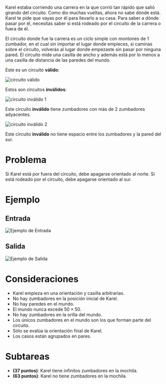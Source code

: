 Karel estaba corriendo una carrera en la que corrió tan rápido que salió girando del circuito. Como dio muchas vueltas, ahora no sabe dónde está. Karel te pide que vayas por él para llevarlo a su casa. Para saber a dónde pasar por él, necesitas saber si está rodeado por el circuito de la carrera o fuera de él.

El circuito donde fue la carrera es un ciclo simple con montones de $1$ zumbador, en el cual sin importar el lugar donde empieces, si caminas sobre el circuito, volverás al lugar donde empezaste sin pasar por ninguna pared. El circuito mide una casilla de ancho y además está por lo menos a una casilla de distancia de las paredes del mundo.

Este es un circuito **válido**:

![circuito válido](sample.in.png)

Estos son circuitos **inválidos**:

![circuito inválido 1](invalid1.in.png)

Este circuito **inválido** tiene zumbadores con más de $2$ zumbadores adyacentes.

![circuito inválido 2](invalid2.in.png)

Este circuito **inválido** no tiene espacio entre los zumbadores y la pared del sur.

# Problema

Si Karel está por fuera del circuito, debe apagarse orientado al norte. Si está rodeado por el circuito, debe apagarse orientado al sur.

# Ejemplo

## Entrada

![Ejemplo de Entrada](sample.in.png)

## Salida

![Ejemplo de Salida](sample.out.png)

# Consideraciones

- Karel empieza en una orientación y casilla arbitrarias.
- No hay zumbadores en la posición inicial de Karel.
- No hay paredes en el mundo.
- El mundo nunca excede $50 \times 50$.
- No hay zumbadores en la orilla del mundo.
- Los únicos zumbadores en el mundo son los que forman parte del circuito.
- Sólo se evalúa la orientación final de Karel.
- Los casos están agrupados en pares.

# Subtareas

- **(37 puntos)**: Karel tiene infinitos zumbadores en la mochila.
- **(63 puntos)**: Karel no tiene zumbadores en la mochila.
